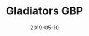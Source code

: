 ---
date: '2019-05-10'
title: 'Gladiators GBP'
external: 'https://ce-itcr.github.io/projects/CE2103/gladiatorsgbp.html'
github: 'https://github.com/ce-itcr/Gladiators-GBP'
tech:
  - C++
  - QMake
company: 'Instituto Tecnológico de Costa Rica'
showInProjects: false
---